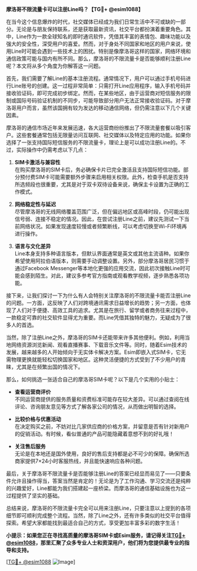 **摩洛哥不限流量卡可以注册Line吗？【TG💪+ @esim1088】**

在当今这个信息爆炸的时代，社交媒体已经成为我们日常生活中不可或缺的一部分。无论是与朋友保持联系，还是获取最新资讯，社交平台都扮演着重要角色。其中，Line作为一款全球知名的即时通讯软件，凭借其丰富的表情包、趣味功能以及强大的安全性，深受用户的喜爱。然而，对于身处不同国家和地区的用户来说，使用Line时可能会遇到一些技术上的困扰。特别是像摩洛哥这样的国家，网络环境和通信政策可能与国内有所不同。那么，摩洛哥的不限流量卡是否能够顺利注册Line呢？本文将从多个角度为你解答这一问题。

首先，我们需要了解Line的基本注册流程。通常情况下，用户可以通过手机号码进行Line账号的创建。这一过程非常简单：只需打开Line应用程序，输入手机号码并接收验证码，即可完成初步绑定。然而，在某些地区，由于运营商对短信服务的限制或国际号码验证机制的不同步，可能导致部分用户无法正常接收验证码。对于摩洛哥用户而言，虽然该国拥有较为发达的移动通信网络，但仍需注意以下几个关键因素。

摩洛哥的通信市场近年来发展迅速，各大运营商纷纷推出了不限流量套餐以吸引客户。这些套餐通常包括无限量访问互联网、社交媒体以及特定应用的功能。如果你选择了一张支持国际短信服务的不限流量卡，理论上是可以成功注册Line的。不过，实际操作中仍需考虑以下几点：

1. **SIM卡激活与兼容性**  
   在购买摩洛哥的SIM卡后，务必确保卡片已完全激活且支持国际短信功能。部分预付费SIM卡可能需要额外步骤来启用相关权限。此外，检查手机是否支持所选频段也很重要，尤其是对于双卡双待设备来说，确保主卡设置为正确的工作模式。

2. **网络稳定性与延迟**  
   尽管摩洛哥的无线网络覆盖范围广泛，但在偏远地区或高峰时段，仍可能出现信号弱、连接不稳定的情况。因此，在尝试注册Line之前，建议先测试一下当前网络状况。如果发现速度较慢或者频繁断线，可以考虑切换至Wi-Fi环境再进行操作。

3. **语言与文化差异**  
   Line本身支持多种语言版本，但默认界面通常是英文或其他主流语种。如果你希望使用阿拉伯语版本，则需要手动调整设置。另外，部分摩洛哥居民习惯于通过Facebook Messenger等本地化更强的应用交流，因此初次接触Line时可能会感到陌生。对此，建议多参考官方指南或观看教学视频，逐步熟悉各项功能。

接下来，让我们探讨一下为什么有人会特别关注摩洛哥的不限流量卡能否注册Line的问题。一方面，这反映了人们对跨境通讯需求日益增长的趋势；另一方面，也体现了人们对于便捷、高效工具的追求。尤其是在旅行、留学或者商务往来过程中，一款稳定可靠的社交软件显得尤为重要。而Line凭借其独特的魅力，无疑成为了很多人的首选。

当然，除了注册Line之外，摩洛哥的SIM卡还能带来许多其他便利。例如，利用当地网络资源浏览新闻、观看直播赛事、下载音乐文件等。同时，随着Esim技术的发展，越来越多的人开始倾向于无实体卡解决方案。Esim即嵌入式SIM卡，它无需物理更换就能轻松切换国家和地区。这种灵活便捷的方式受到了不少用户的青睐，尤其是在频繁出国的情况下。

那么，如何挑选一张适合自己的摩洛哥SIM卡呢？以下是几个实用的小贴士：

- **查看运营商评价**  
  不同运营商提供的服务质量和资费标准可能存在较大差异。可以通过查阅在线评论、咨询朋友意见等方式了解各家公司的情况，从而做出明智的选择。

- **比较价格与优惠活动**  
  在决定购买之前，不妨对比几家供应商的价格方案，并留意是否有针对新用户的促销活动。有时候，看似普通的产品可能隐藏着意想不到的好礼哦！

- **关注售后服务**  
  无论是在本地还是国外使用，良好的售后支持都是必不可少的保障。确保所选商家提供7×24小时客服热线，并且能快速响应各种问题。

最后，关于摩洛哥不限流量卡是否能够注册Line的答案已经显而易见了——只要条件允许且操作得当，答案当然是肯定的！无论是为了工作沟通、学习交流还是纯粹的兴趣爱好，Line都能为我们搭建起一座桥梁。而摩洛哥的通信基础设施也为这一过程提供了坚实的基础。

总结来说，摩洛哥的不限流量卡完全可以用来注册Line，只要注意以上提到的各项细节即可顺利完成整个流程。当然，除了Line之外，还有许多类似的社交平台值得探索。希望大家都能找到最适合自己的方式，享受更加丰富多彩的数字生活！

**小提示：如果您正在寻找高质量的摩洛哥SIM卡或Esim服务，请记得关注[TG💪+ @esim1088](https://t.me/s/esim1088)，那里汇聚了众多专业人士和资深用户，他们将为您提供最专业的指导和支持。**

[[TG💪+ @esim1088](https://t.me/s/esim1088) ![Image](https://i.postimg.cc/4NQfJmqS/Snipaste-2025-05-13-00-14-12.png)]